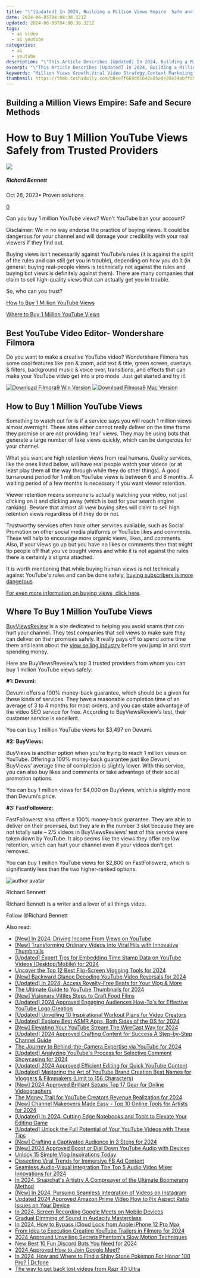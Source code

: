 ```yaml
---
title: "\"[Updated] In 2024, Building a Million Views Empire  Safe and Secure Methods\""
date: 2024-06-05T04:08:38.321Z
updated: 2024-06-06T04:08:38.321Z
tags:
  - ai video
  - ai youtube
categories:
  - ai
  - youtube
description: "\"This Article Describes [Updated] In 2024, Building a Million Views Empire: Safe and Secure Methods\""
excerpt: "\"This Article Describes [Updated] In 2024, Building a Million Views Empire: Safe and Secure Methods\""
keywords: "Million Views Growth,Viral Video Strategy,Content Marketing Secrets,Online Traffic Safety,SEO Best Practices,Digital Audience Engagement,Revenue Through Viewing"
thumbnail: https://thmb.techidaily.com/b8ee7f668d81642e85ade38e34abffd540ab85d6f715874a1c53fa95c5d6dc9a.png
---
```


## Building a Million Views Empire: Safe and Secure Methods

# How to Buy 1 Million YouTube Views Safely from Trusted Providers

![](https://images.wondershare.com/filmora/article-images/richard-bennett.jpg)

##### Richard Bennett

 Oct 26, 2023• Proven solutions

[0](#commentsBoxSeoTemplate)

Can you buy 1 million YouTube views? Won't YouTube ban your account?

Disclaimer: We in no way endorse the practice of buying views. It could be dangerous for your channel and will damage your credibility with your real viewers if they find out.

Buying views isn’t necessarily against YouTube’s rules (it is against the spirit of the rules and can still get you in trouble), depending on how you do it (in general: buying real-people views is technically not against the rules and buying bot views is definitely against them). There are many companies that claim to sell high-quality views that can actually get you in trouble.

So, who can you trust?

[How to Buy 1 Million YouTube Views](#how)

[Where to Buy 1 Million YouTube Views](#where)

## Best YouTube Video Editor- Wondershare Filmora

Do you want to make a creative YouTube video? Wondershare Filmora has some cool features like pan & zoom, add text & title, green screen, overlays & filters, background music & voice over, transitions, and effects that can make your YouTube video get into a pro mode. Just get started and try it!

[![Download Filmora9 Win Version](https://images.wondershare.com/filmora/guide/download-btn-win.jpg) ](https://tools.techidaily.com/wondershare/filmora/download/) [![Download Filmora9 Mac Version](https://images.wondershare.com/filmora/guide/download-btn-mac.jpg) ](https://tools.techidaily.com/wondershare/filmora/download/)

## **How to Buy 1 Million YouTube Views**

Something to watch out for is if a service says you will reach 1 million views almost overnight. These sites either cannot really deliver on the time frame they promise or are not providing ‘real’ views. They may be using bots that generate a large number of fake views quickly, which can be dangerous for your channel.

What you want are high retention views from real humans. Quality services, like the ones listed below, will have real people watch your videos (or at least play them all the way through while they do other things). A good turnaround period for 1 million YouTube views is between 6 and 8 months. A waiting period of a few months is necessary if you want viewer retention.

Viewer retention means someone is actually watching your video, not just clicking on it and clicking away (which is bad for your search engine ranking). Beware that almost all view buying sites will claim to sell high retention views regardless of if they do or not.

Trustworthy services often have other services available, such as Social Promotion on other social media platforms or YouTube likes and comments. These will help to encourage more organic views, likes, and comments. Also, if your views go up but you have no likes or comments then that might tip people off that you’ve bought views and while it is not against the rules there is certainly a stigma attached.

It is worth mentioning that while buying human views is not technically against YouTube's rules and can be done safely, [buying subscribers is more dangerous](https://tools.techidaily.com/wondershare/filmora/download/).

[For even more information on buying views, click here](https://www.filmora.io/community-blog/everything-you-need-to-know--how-to-buy-youtube-views-292.html).

## **Where To Buy 1 Million YouTube Views**

[BuyViewsReview](http://buyviewsreview.com/) is a site dedicated to helping you avoid scams that can hurt your channel. They test companies that sell views to make sure they can deliver on their promises safely. It really pays off to spend some time there and learn about the [view selling industry](https://www.filmora.io/community-blog/don%E2%80%99t-get-scammed--buy-safe-youtube-views-from-top-providers-290.html) before you jump in and start spending money.

Here are BuyViewsReveiew’s top 3 trusted providers from whom you can buy 1 million YouTube views safely:

 **#1: Devumi:**

Devumi offers a 100% money-back guarantee, which should be a given for these kinds of services. They have a reasonable completion time of an average of 3 to 4 months for most orders, and you can stake advantage of the video SEO service for free. According to BuyViewsReview’s test, their customer service is excellent.

You can buy 1 million YouTube views for $3,497 on Devumi.

 **#2: BuyViews:**

BuyViews is another option when you're trying to reach 1 million views on YouTube. Offering a 100% money-back guarantee just like Devumi, BuyViews’ average time of completion is slightly lower. With this service, you can also buy likes and comments or take advantage of their social promotion options.

You can buy 1 million views for $4,000 on BuyViews, which is slightly more than Devumi’s price.

 **#3: FastFollowerz:**

FastFollowersz also offers a 100% money-back guarantee. They are able to deliver on their promises, but they are in the number 3 slot because they are not totally safe – 2/5 videos in BuyViewsReviews’ test of this service were taken down by YouTube. It also seems like the views they offer are low retention, which can hurt your channel even if your videos don’t get removed.

You can buy 1 million YouTube views for $2,800 on FastFollowerz, which is significantly less than the two higher-ranked options.

 ![author avatar](https://images.wondershare.com/filmora/article-images/richard-bennett.jpg)

Richard Bennett

Richard Bennett is a writer and a lover of all things video.

Follow @Richard Bennett

<span class="atpl-alsoreadstyle">Also read:</span>
<div><ul>
<li><a href="https://facebook-record-videos.techidaily.com/new-in-2024-driving-income-from-views-on-youtube/"><u>[New] In 2024, Driving Income From Views on YouTube</u></a></li>
<li><a href="https://facebook-record-videos.techidaily.com/new-transforming-ordinary-videos-into-viral-hits-with-innovative-thumbnails/"><u>[New] Transforming Ordinary Videos Into Viral Hits with Innovative Thumbnails</u></a></li>
<li><a href="https://facebook-record-videos.techidaily.com/updated-expert-tips-for-embedding-time-stamp-data-on-youtube-videos-desktopmobile-for-2024/"><u>[Updated] Expert Tips for Embedding Time Stamp Data on YouTube Videos (Desktop/Mobile) for 2024</u></a></li>
<li><a href="https://facebook-record-videos.techidaily.com/uncover-the-top-12-best-flip-screen-vlogging-tools-for-2024/"><u>Uncover the Top 12 Best Flip-Screen Vlogging Tools for 2024</u></a></li>
<li><a href="https://facebook-record-videos.techidaily.com/new-backward-glance-decoding-youtube-video-reversals-for-2024/"><u>[New] Backward Glance  Decoding YouTube Video Reversals for 2024</u></a></li>
<li><a href="https://facebook-record-videos.techidaily.com/updated-in-2024-access-royalty-free-beats-for-your-vlog-and-more/"><u>[Updated] In 2024, Access Royalty-Free Beats for Your Vlog & More</u></a></li>
<li><a href="https://facebook-record-videos.techidaily.com/the-ultimate-guide-to-youtube-thumbnails-for-2024/"><u>The Ultimate Guide to YouTube Thumbnails for 2024</u></a></li>
<li><a href="https://facebook-record-videos.techidaily.com/new-visionary-vittles-steps-to-craft-food-films/"><u>[New] Visionary Vittles  Steps to Craft Food Films</u></a></li>
<li><a href="https://facebook-record-videos.techidaily.com/updated-2024-approved-engaging-audiences-how-tos-for-effective-youtube-logo-creation/"><u>[Updated] 2024 Approved  Engaging Audiences  How-To's for Effective YouTube Logo Creation</u></a></li>
<li><a href="https://facebook-record-videos.techidaily.com/updated-unveiling-10-inspirational-workout-plans-for-video-creators/"><u>[Updated] Unveiling 10 Inspirational Workout Plans for Video Creators</u></a></li>
<li><a href="https://facebook-record-videos.techidaily.com/updated-explore-best-asmr-apps-both-sides-of-the-os-for-2024/"><u>[Updated] Explore Best ASMR Apps, Both Sides of the OS for 2024</u></a></li>
<li><a href="https://facebook-record-videos.techidaily.com/new-elevating-your-youtube-stream-the-wirecast-way-for-2024/"><u>[New] Elevating Your YouTube Stream  The WireCast Way for 2024</u></a></li>
<li><a href="https://facebook-record-videos.techidaily.com/updated-2024-approved-crafting-content-for-success-a-step-by-step-channel-guide/"><u>[Updated] 2024 Approved  Crafting Content for Success  A Step-by-Step Channel Guide</u></a></li>
<li><a href="https://facebook-record-videos.techidaily.com/the-journey-to-behind-the-camera-expertise-via-youtube-for-2024/"><u>The Journey to Behind-the-Camera Expertise via YouTube for 2024</u></a></li>
<li><a href="https://facebook-record-videos.techidaily.com/updated-analyzing-youtubes-process-for-selective-comment-showcasing-for-2024/"><u>[Updated] Analyzing YouTube's Process for Selective Comment Showcasing for 2024</u></a></li>
<li><a href="https://facebook-record-videos.techidaily.com/updated-2024-approved-efficient-editing-for-quick-youtube-content/"><u>[Updated] 2024 Approved  Efficient Editing for Quick YouTube Content</u></a></li>
<li><a href="https://facebook-record-videos.techidaily.com/updated-mastering-the-art-of-youtube-brand-creation-best-names-for-vloggers-and-filmmakers-limit-to-156-characters/"><u>[Updated] Mastering the Art of YouTube Brand Creation  Best Names for Vloggers & Filmmakers (Limit to 156 Characters)</u></a></li>
<li><a href="https://facebook-record-videos.techidaily.com/new-2024-approved-brilliant-setups-top-17-gear-for-online-videographers/"><u>[New] 2024 Approved  Brilliant Setups  Top 17 Gear for Online Videographers</u></a></li>
<li><a href="https://facebook-record-videos.techidaily.com/the-money-trail-for-youtube-creators-revenue-realization-for-2024/"><u>The Money Trail for YouTube Creators  Revenue Realization for 2024</u></a></li>
<li><a href="https://facebook-record-videos.techidaily.com/new-channel-makeovers-made-easy-top-10-online-tools-for-artists-for-2024/"><u>[New] Channel Makeovers Made Easy - Top 10 Online Tools for Artists for 2024</u></a></li>
<li><a href="https://facebook-record-videos.techidaily.com/updated-in-2024-cutting-edge-notebooks-and-tools-to-elevate-your-editing-game/"><u>[Updated] In 2024, Cutting Edge  Notebooks and Tools to Elevate Your Editing Game</u></a></li>
<li><a href="https://facebook-record-videos.techidaily.com/updated-unlock-the-full-potential-of-your-youtube-videos-with-these-tips/"><u>[Updated] Unlock the Full Potential of Your YouTube Videos with These Tips</u></a></li>
<li><a href="https://facebook-record-videos.techidaily.com/new-crafting-a-captivated-audience-in-3-steps-for-2024/"><u>[New] Crafting a Captivated Audience in 3 Steps for 2024</u></a></li>
<li><a href="https://facebook-record-videos.techidaily.com/new-2024-approved-boost-or-dial-down-youtube-audio-with-devices/"><u>[New] 2024 Approved  Boost or Dial Down YouTube Audio with Devices</u></a></li>
<li><a href="https://extra-hints.techidaily.com/unlock-15-simple-vlog-inspirations-today/"><u>Unlock 15 Simple Vlog Inspirations Today</u></a></li>
<li><a href="https://facebook-video-content.techidaily.com/dissecting-viral-trends-for-immersive-fb-ad-content/"><u>Dissecting Viral Trends for Immersive FB Ad Content</u></a></li>
<li><a href="https://audio-editing.techidaily.com/seamless-audio-visual-integration-the-top-5-audio-video-mixer-innovations-for-2024/"><u>Seamless Audio-Visual Integration The Top 5 Audio Video Mixer Innovations for 2024</u></a></li>
<li><a href="https://snapchat-videos.techidaily.com/in-2024-snapchats-artistry-a-compreayer-of-the-ultimate-boomerang-method/"><u>In 2024, Snapchat's Artistry  A Compreayer of the Ultimate Boomerang Method</u></a></li>
<li><a href="https://instagram-videos.techidaily.com/new-in-2024-pursuing-seamless-integration-of-videos-on-instagram/"><u>[New] In 2024, Pursuing Seamless Integration of Videos on Instagram</u></a></li>
<li><a href="https://smart-video-editing.techidaily.com/updated-2024-approved-amazon-prime-video-how-to-fix-aspect-ratio-issues-on-your-device/"><u>Updated 2024 Approved Amazon Prime Video How to Fix Aspect Ratio Issues on Your Device</u></a></li>
<li><a href="https://digital-screen-recording.techidaily.com/in-2024-screen-recording-google-meets-on-mobile-devices/"><u>In 2024, Screen Recording Google Meets on Mobile Devices</u></a></li>
<li><a href="https://extra-information.techidaily.com/gradual-dimming-of-sound-in-audacity-masterclass/"><u>Gradual Dimming of Sound in Audacity Masterclass</u></a></li>
<li><a href="https://activate-lock.techidaily.com/in-2024-how-to-bypass-icloud-lock-from-apple-iphone-12-pro-max-by-drfone-ios/"><u>In 2024, How to Bypass iCloud Lock from Apple iPhone 12 Pro Max</u></a></li>
<li><a href="https://youtube-help.techidaily.com/from-idea-to-execution-creating-youtube-trailers-in-filmora-for-2024/"><u>From Idea to Execution  Creating YouTube Trailers in Filmora for 2024</u></a></li>
<li><a href="https://some-approaches.techidaily.com/2024-approved-unveiling-secrets-phantoms-slow-motion-techniques/"><u>2024 Approved  Unveiling Secrets  Phantom's Slow Motion Techniques</u></a></li>
<li><a href="https://ai-video-editing.techidaily.com/new-best-10-fun-discord-bots-you-need-for-2024/"><u>New Best 10 Fun Discord Bots You Need for 2024</u></a></li>
<li><a href="https://screen-recording.techidaily.com/2024-approved-how-to-join-google-meet/"><u>2024 Approved  How to Join Google Meet?</u></a></li>
<li><a href="https://pokemon-go-android.techidaily.com/in-2024-how-and-where-to-find-a-shiny-stone-pokemon-for-honor-100-pro-drfone-by-drfone-virtual-android/"><u>In 2024, How and Where to Find a Shiny Stone Pokémon For Honor 100 Pro? | Dr.fone</u></a></li>
<li><a href="https://techidaily.com/the-way-to-get-back-lost-videos-from-razr-40-ultra-by-fonelab-android-recover-video/"><u>The way to get back lost videos from Razr 40 Ultra</u></a></li>
</ul></div>

<ins class="adsbygoogle"
      style="display:block"
      data-ad-client="ca-pub-7571918770474297"
      data-ad-slot="8358498916"
      data-ad-format="auto"
      data-full-width-responsive="true"></ins>
